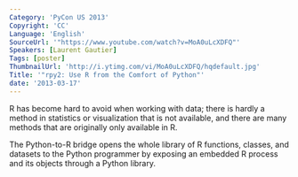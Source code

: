 ```yaml
---
Category: 'PyCon US 2013'
Copyright: 'CC'
Language: 'English'
SourceUrl: '"https://www.youtube.com/watch?v=MoA0uLcXDFQ"'
Speakers: [Laurent Gautier]
Tags: [poster]
ThumbnailUrl: 'http://i.ytimg.com/vi/MoA0uLcXDFQ/hqdefault.jpg'
Title: '"rpy2: Use R from the Comfort of Python"'
date: '2013-03-17'
---
```

R has become hard to avoid when working with data; there is hardly a method in statistics or visualization that is not available, and there are many methods that are originally only available in R.

The Python-to-R bridge opens the whole library of R functions, classes, and datasets to the Python programmer by exposing an embedded R process and its objects through a Python library.
